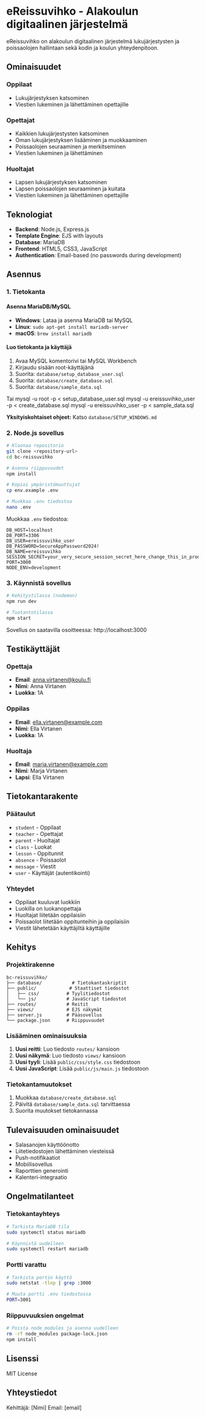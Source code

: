 # eReissuvihko - Alakoulun digitaalinen järjestelmä

eReissuvihko on alakoulun digitaalinen järjestelmä lukujärjestysten ja poissaolojen hallintaan sekä kodin ja koulun yhteydenpitoon.

## Ominaisuudet

### Oppilaat
- Lukujärjestyksen katsominen
- Viestien lukeminen ja lähettäminen opettajille

### Opettajat
- Kaikkien lukujärjestysten katsominen
- Oman lukujärjestyksen lisääminen ja muokkaaminen
- Poissaolojen seuraaminen ja merkitseminen
- Viestien lukeminen ja lähettäminen

### Huoltajat
- Lapsen lukujärjestyksen katsominen
- Lapsen poissaolojen seuraaminen ja kuitata
- Viestien lukeminen ja lähettäminen opettajille

## Teknologiat

- **Backend**: Node.js, Express.js
- **Template Engine**: EJS with layouts
- **Database**: MariaDB
- **Frontend**: HTML5, CSS3, JavaScript
- **Authentication**: Email-based (no passwords during development)

## Asennus

### 1. Tietokanta

#### Asenna MariaDB/MySQL
- **Windows**: Lataa ja asenna MariaDB tai MySQL
- **Linux**: `sudo apt-get install mariadb-server`
- **macOS**: `brew install mariadb`

#### Luo tietokanta ja käyttäjä
1. Avaa MySQL komentorivi tai MySQL Workbench
2. Kirjaudu sisään root-käyttäjänä
3. Suorita: `database/setup_database_user.sql`
4. Suorita: `database/create_database.sql`
5. Suorita: `database/sample_data.sql`

Tai 
mysql -u root -p < setup_database_user.sql
mysql -u ereissuvihko_user -p  < create_database.sql
mysql -u ereissuvihko_user -p  < sample_data.sql

**Yksityiskohtaiset ohjeet:** Katso `database/SETUP_WINDOWS.md`

### 2. Node.js sovellus

```bash
# Kloonaa repositorio
git clone <repository-url>
cd bc-reissuvihko

# Asenna riippuvuudet
npm install

# Kopioi ympäristömuuttujat
cp env.example .env

# Muokkaa .env tiedostoa
nano .env
```

Muokkaa `.env` tiedostoa:

```env
DB_HOST=localhost
DB_PORT=3306
DB_USER=ereissuvihko_user
DB_PASSWORD=SecureAppPassword2024!
DB_NAME=ereissuvihko
SESSION_SECRET=your_very_secure_session_secret_here_change_this_in_production
PORT=3000
NODE_ENV=development
```

### 3. Käynnistä sovellus

```bash
# Kehitystilassa (nodemon)
npm run dev

# Tuotantotilassa
npm start
```

Sovellus on saatavilla osoitteessa: http://localhost:3000

## Testikäyttäjät

### Opettaja
- **Email**: anna.virtanen@koulu.fi
- **Nimi**: Anna Virtanen
- **Luokka**: 1A

### Oppilas
- **Email**: ella.virtanen@example.com
- **Nimi**: Ella Virtanen
- **Luokka**: 1A

### Huoltaja
- **Email**: marja.virtanen@example.com
- **Nimi**: Marja Virtanen
- **Lapsi**: Ella Virtanen

## Tietokantarakente

### Päätaulut
- `student` - Oppilaat
- `teacher` - Opettajat
- `parent` - Huoltajat
- `class` - Luokat
- `lesson` - Oppitunnit
- `absence` - Poissaolot
- `message` - Viestit
- `user` - Käyttäjät (autentikointi)

### Yhteydet
- Oppilaat kuuluvat luokkiin
- Luokilla on luokanopettaja
- Huoltajat liitetään oppilaisiin
- Poissaolot liitetään oppitunteihin ja oppilaisiin
- Viestit lähetetään käyttäjiltä käyttäjille

## Kehitys

### Projektirakenne
```
bc-reissuvihko/
├── database/           # Tietokantaskriptit
├── public/            # Staattiset tiedostot
│   ├── css/          # Tyylitiedostot
│   └── js/           # JavaScript tiedostot
├── routes/           # Reitit
├── views/            # EJS näkymät
├── server.js         # Pääsovellus
└── package.json      # Riippuvuudet
```

### Lisääminen ominaisuuksia

1. **Uusi reitti**: Luo tiedosto `routes/` kansioon
2. **Uusi näkymä**: Luo tiedosto `views/` kansioon
3. **Uusi tyyli**: Lisää `public/css/style.css` tiedostoon
4. **Uusi JavaScript**: Lisää `public/js/main.js` tiedostoon

### Tietokantamuutokset

1. Muokkaa `database/create_database.sql`
2. Päivitä `database/sample_data.sql` tarvittaessa
3. Suorita muutokset tietokannassa

## Tulevaisuuden ominaisuudet

- Salasanojen käyttöönotto
- Liitetiedostojen lähettäminen viesteissä
- Push-notifikaatiot
- Mobiilisovellus
- Raporttien generointi
- Kalenteri-integraatio

## Ongelmatilanteet

### Tietokantayhteys
```bash
# Tarkista MariaDB tila
sudo systemctl status mariadb

# Käynnistä uudelleen
sudo systemctl restart mariadb
```

### Portti varattu
```bash
# Tarkista portin käyttö
sudo netstat -tlnp | grep :3000

# Muuta portti .env tiedostossa
PORT=3001
```

### Riippuvuuksien ongelmat
```bash
# Poista node_modules ja asenna uudelleen
rm -rf node_modules package-lock.json
npm install
```

## Lisenssi

MIT License

## Yhteystiedot

Kehittäjä: [Nimi]
Email: [email]
